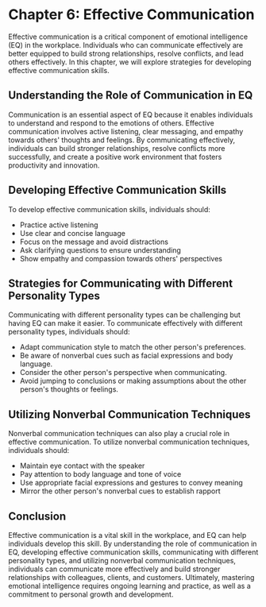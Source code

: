 Chapter 6: Effective Communication
==================================

Effective communication is a critical component of emotional intelligence (EQ) in the workplace. Individuals who can communicate effectively are better equipped to build strong relationships, resolve conflicts, and lead others effectively. In this chapter, we will explore strategies for developing effective communication skills.

Understanding the Role of Communication in EQ
---------------------------------------------

Communication is an essential aspect of EQ because it enables individuals to understand and respond to the emotions of others. Effective communication involves active listening, clear messaging, and empathy towards others' thoughts and feelings. By communicating effectively, individuals can build stronger relationships, resolve conflicts more successfully, and create a positive work environment that fosters productivity and innovation.

Developing Effective Communication Skills
-----------------------------------------

To develop effective communication skills, individuals should:

* Practice active listening
* Use clear and concise language
* Focus on the message and avoid distractions
* Ask clarifying questions to ensure understanding
* Show empathy and compassion towards others' perspectives

Strategies for Communicating with Different Personality Types
-------------------------------------------------------------

Communicating with different personality types can be challenging but having EQ can make it easier. To communicate effectively with different personality types, individuals should:

* Adapt communication style to match the other person's preferences.
* Be aware of nonverbal cues such as facial expressions and body language.
* Consider the other person's perspective when communicating.
* Avoid jumping to conclusions or making assumptions about the other person's thoughts or feelings.

Utilizing Nonverbal Communication Techniques
--------------------------------------------

Nonverbal communication techniques can also play a crucial role in effective communication. To utilize nonverbal communication techniques, individuals should:

* Maintain eye contact with the speaker
* Pay attention to body language and tone of voice
* Use appropriate facial expressions and gestures to convey meaning
* Mirror the other person's nonverbal cues to establish rapport

Conclusion
----------

Effective communication is a vital skill in the workplace, and EQ can help individuals develop this skill. By understanding the role of communication in EQ, developing effective communication skills, communicating with different personality types, and utilizing nonverbal communication techniques, individuals can communicate more effectively and build stronger relationships with colleagues, clients, and customers. Ultimately, mastering emotional intelligence requires ongoing learning and practice, as well as a commitment to personal growth and development.
